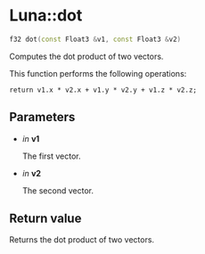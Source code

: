 # Luna::dot

```c++
f32 dot(const Float3 &v1, const Float3 &v2)
```

Computes the dot product of two vectors. 

This function performs the following operations: 
```
return v1.x * v2.x + v1.y * v2.y + v1.z * v2.z;
```


## Parameters
* *in* **v1**

    The first vector. 

* *in* **v2**

    The second vector. 

## Return value
Returns the dot product of two vectors. 

